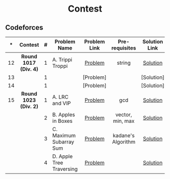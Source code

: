 <h1 align="center"> Contest </h1>

<h2> Codeforces </h2>

| * |  Contest  | # |  Problem Name  |   Problem Link    | Pre-requisites |   Solution Link  | Comment |
|:-:|:---------:|:-:|----------------|:-----------------:|:--------------:|:----------------:|:-------:|
| 12 | **Round 1017 (Div. 4)** | 1 | A. Trippi Troppi | [Problem](https://codeforces.com/contest/2094/problem/A) | string  | [Solution](https://codeforces.com/contest/2094/submission/315318262) |
| 13 | | 1 |  | [Problem] |   | [Solution] |
| 14 | | 1 |  | [Problem] |  | [Solution] |
| 15 | **Round 1023 (Div. 2)** | 1 |  A. LRC and VIP | [Problem](https://codeforces.com/contest/2107/problem/A) | gcd | [Solution](https://codeforces.com/contest/2107/submission/318649917) | [Explanation](https://github.com/Tamiim-Iqbal/Competitive-Programming/tree/main/Contest/Codeforces/15.%20Round%201023%20(Div.%202)/A_Explanation) |
| | | 2 | B. Apples in Boxes | [Problem](https://codeforces.com/contest/2107/problem/B) | vector, min, max | [Solution](https://codeforces.com/contest/2107/submission/318653348) | [Explanation](https://github.com/Tamiim-Iqbal/Competitive-Programming/tree/main/Contest/Codeforces/15.%20Round%201023%20(Div.%202)/B_Explanation%20) |
| | | 3 | C. Maximum Subarray Sum | [Problem](https://codeforces.com/contest/2107/problem/C) | kadane's Algorithm | [Solution](https://codeforces.com/contest/2107/submission/318676577) | [Explanation](https://github.com/Tamiim-Iqbal/Competitive-Programming/tree/main/Contest/Codeforces/15.%20Round%201023%20(Div.%202)/C_Explanation) |
| | | 4 | D. Apple Tree Traversing | [Problem](https://codeforces.com/contest/2107/problem/D) |  | [Solution]() | [Explanation](https://github.com/Tamiim-Iqbal/Competitive-Programming/tree/main/Contest/Codeforces/15.%20Round%201023%20(Div.%202)/D_Explanation%20) |

